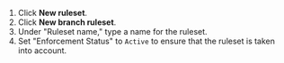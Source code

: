 1. Click **New ruleset**.
1. Click **New branch ruleset**.
1. Under "Ruleset name," type a name for the ruleset.
1. Set "Enforcement Status" to `Active` to ensure that the ruleset is taken into account.
